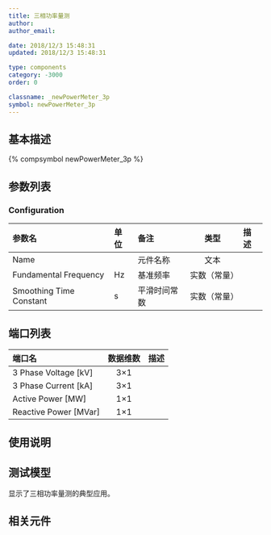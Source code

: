 ```yaml
---
title: 三相功率量测
author: 
author_email:

date: 2018/12/3 15:48:31
updated: 2018/12/3 15:48:31

type: components
category: -3000
order: 0

classname: _newPowerMeter_3p
symbol: newPowerMeter_3p
---
```

## 基本描述
{% compsymbol newPowerMeter_3p %}

## 参数列表
### Configuration
| 参数名 | 单位 | 备注 | 类型 | 描述 |
| :--- | :--- | :--- | :--: | :--- |
| Name |  | 元件名称 | 文本 |  |
| Fundamental Frequency | Hz | 基准频率 | 实数（常量） |  |
| Smoothing Time Constant | s | 平滑时间常数 | 实数（常量） |  |


## 端口列表

| 端口名 | 数据维数 | 描述 |
| :--- | :--:  | :--- |
| 3 Phase Voltage \[kV\] | 3×1 | |                   
| 3 Phase Current \[kA\] | 3×1 | |                   
| Active Power \[MW\] | 1×1 | |                   
| Reactive Power \[MVar\] | 1×1 | |                   

## 使用说明


## 测试模型
[<test name>](<test link>)显示了三相功率量测的典型应用。

## 相关元件


